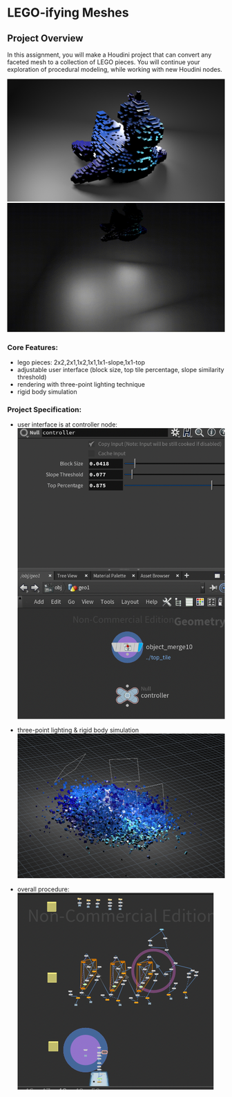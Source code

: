 # LEGO-ifying Meshes

## Project Overview
In this assignment, you will make a Houdini project that can convert any faceted mesh to a collection of LEGO pieces.
You will continue your exploration of procedural modeling, while working with new Houdini nodes.

![](testtoy.png)
![](./testtoy.gif)

### Core Features: 

- lego pieces: 2x2,2x1,1x2,1x1,1x1-slope,1x1-top
- adjustable user interface (block size, top tile percentage, slope similarity threshold)
- rendering with three-point lighting technique 
- rigid body simulation

### Project Specification:

- user interface is at controller node:
    ![](./ui.png)

- three-point lighting & rigid body simulation
    ![](./light.png)

- overall procedure:
    ![](./procedure.png)










